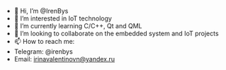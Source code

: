 - 👋 Hi, I’m @IrenBys
- 👀 I’m interested in IoT technology
- 🌱 I’m currently learning C/C++, Qt and QML
- 💞️ I’m looking to collaborate on the embedded system and IoT projects
- 📫 How to reach me:
- Telegram: @irenbys
- Email: irinavalentinovn@yandex.ru

<!---
IrenBys/IrenBys is a ✨ special ✨ repository because its `README.md` (this file) appears on your GitHub profile.
You can click the Preview link to take a look at your changes.
--->
